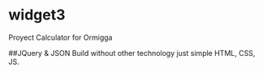 # widget3
Proyect Calculator for Ormigga


##JQuery & JSON
Build without other technology just simple HTML, CSS, JS.
